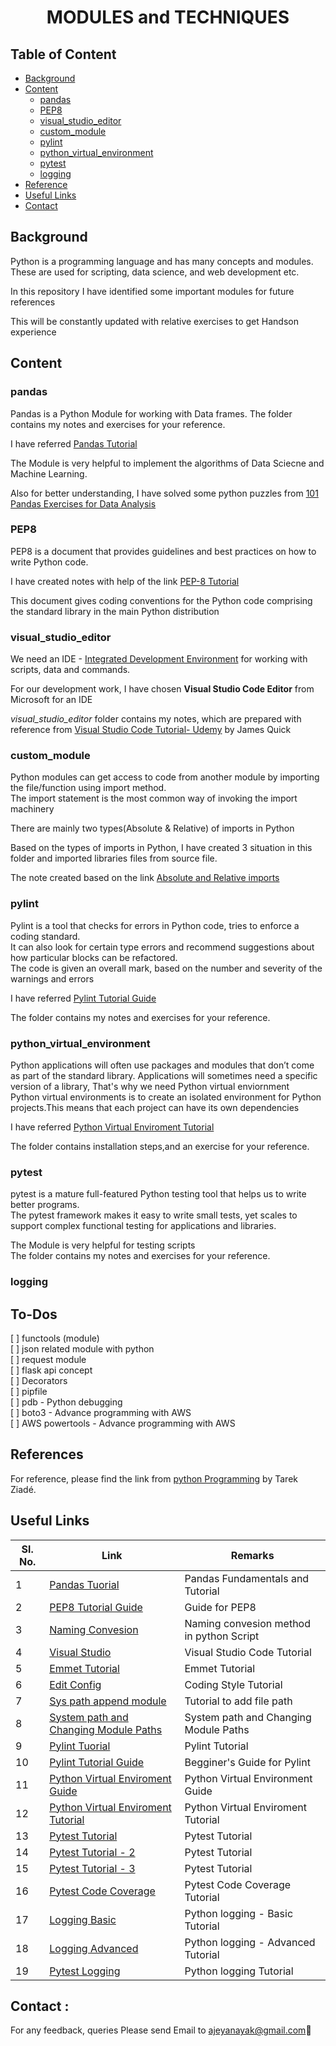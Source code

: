 <h1 align ="Center"> MODULES and TECHNIQUES </h1>

## Table of Content

* [Background](#Background)
* [Content](#content)
    + [pandas](#pandas)
    + [PEP8](#PEP8)
    + [visual_studio_editor](#visual_studio_editor)
    + [custom_module](#custom_module)
    + [pylint](#pylint)
    + [python_virtual_environment](#python_virtual_environment)
    + [pytest](#pytest)
    + [logging](#logging)
* [Reference](#Reference)
* [Useful Links](#useful_links)
* [Contact](#contact)

## <a name="Background"></a>Background

Python is a programming language and has many concepts and modules. These are used for scripting, data science, and web development etc. <br />

In this repository I have identified some important modules for future references <br />
 
This will be constantly updated with relative exercises to get Handson experience <br />

## <a name="content"></a>Content

### <a name="pandas"></a>**pandas** 

Pandas is a Python Module for working with Data frames. The folder contains my notes and exercises for your reference.  <br>

I have referred [Pandas Tutorial](https://www.journaldev.com/29055/python-pandas-module-tutorial#python-pandas-module) <br>

The Module is very helpful to implement the algorithms of Data Sciecne and Machine Learning. <br>

Also for better understanding,  I have solved some python puzzles from [101 Pandas Exercises for Data Analysis](https://www.machinelearningplus.com/python/101-pandas-exercises-python/) <br>

### <a name="PEP8"></a>**PEP8** 
PEP8 is a document that provides guidelines and best practices on how to write Python code.<br />

I have created notes with help of the link [PEP-8 Tutorial](https://www.youtube.com/watch?v=Sm0wwmEwqpI&fbclid=IwAR1Q78KGJyPS1arHwc0NGT6LFX1mYiZ54Km5jFhaAyCM6PCQXLnhcTr_F6g) <br />

This document gives coding conventions for the Python code comprising the standard library in the main Python distribution <br />

### <a name="visual_studio_editor"></a>**visual_studio_editor** 

We need an IDE - [Integrated Development Environment](https://en.wikipedia.org/wiki/Integrated_development_environment) for working with scripts, data and commands. <br>

For our development work, I have chosen **Visual Studio Code Editor** from Microsoft for an IDE <br>

*visual_studio_editor* folder contains my notes, which are prepared with reference from [Visual Studio Code Tutorial- Udemy](https://www.udemy.com/course/learn-visual-studio-code/) by James Quick

### <a name="custom_module"></a>**custom_module**

Python modules can get access to code from another module by importing the file/function using import method. <br />
The import statement is the most common way of invoking the import machinery <br />

There are mainly two types(Absolute & Relative) of imports in Python

Based on the types of imports in Python, I have created 3 situation in this folder and imported libraries files from source file.

The note created based on the link [Absolute and Relative imports](https://www.youtube.com/watch?v=ZBYDbAQKs3I)

### <a name="pylint"></a>**pylint**

Pylint is a tool that checks for errors in Python code, tries to enforce a coding standard. <br>
It can also look for certain type errors and recommend suggestions about how particular blocks can be refactored. <br />
The code is given an overall mark, based on the number and severity of the warnings and errors

I have referred [Pylint Tutorial Guide](https://docs.pylint.org/en/1.6.0/tutorial.html) <br>

The folder contains my notes and exercises for your reference.  <br />

### <a name="python_virtual_environment"></a>**python_virtual_environment**<br />

Python applications will often use packages and modules that don’t come as part of the standard library. 
Applications will sometimes need a specific version of a library, That's why we need Python virtual enviornment <br />
Python virtual environments is to create an isolated environment for Python projects.This means that each project can have its own dependencies <br />

I have referred [Python Virtual Enviroment Tutorial](https://www.youtube.com/watch?v=APOPm01BVrk)<br>

The folder contains installation steps,and an exercise for your reference.  <br />

### <a name="pytest"></a>**pytest**<br />

pytest is a mature full-featured Python testing tool that helps us to write better programs.<br />
The pytest framework makes it easy to write small tests, yet scales to support complex functional
testing for applications and libraries.<br />

The Module is very helpful for testing scripts <br>
The folder contains my notes and exercises for your reference.  <br />

### <a name="logging"></a>**logging**<br />

## To-Dos
[ ] functools (module) <br />
[ ] json related module with python <br />
[ ] request module <br />
[ ] flask api concept <br />
[ ] Decorators <br />
[ ] pipfile <br />
[ ] pdb - Python debugging <br />
[ ] boto3 - Advance programming with AWS <br />
[ ] AWS powertools - Advance programming with AWS <br />
 
## <a name="Reference"></a>References

For reference, please find the link from [python Programming](https://edu.heibai.org/Expert_Python_Programming.pdf) by Tarek Ziadé.

## <a name="useful_links"></a>Useful Links

| **Sl. No.** | **Link** | **Remarks** |
----------|--------------|--------------
1| [Pandas Tuorial](https://www.youtube.com/watch?v=UB3DE5Bgfx4)| Pandas Fundamentals and Tutorial |
2|[PEP8 Tutorial Guide](https://pep8.org/) | Guide for PEP8 |
3|[Naming Convesion](https://www.youtube.com/watch?v=Sm0wwmEwqpI&fbclid=IwAR1Q78KGJyPS1arHwc0NGT6LFX1mYiZ54Km5jFhaAyCM6PCQXLnhcTr_F6g) | Naming convesion method in python Script |
4| [Visual Studio](https://code.visualstudio.com/docs) | Visual Studio Code Tutorial |
5| [Emmet Tutorial](https://docs.emmet.io/)| Emmet Tutorial |
6|[Edit Config](https://editorconfig.org/) | Coding Style Tutorial |
7| [Sys path append module](https://www.youtube.com/watch?v=-aWN9FYfkFA&feature=youtu.be) | Tutorial to add file path
8| [System path and Changing Module Paths](https://www.youtube.com/watch?v=5z5nALNandM&feature=youtu.be) | System path and Changing Module Paths|
9| [Pylint Tuorial](https://www.youtube.com/watch?v=C-gEQdGVXbk)| Pylint Tutorial |
10|[Pylint Tutorial Guide](https://docs.pylint.org/en/1.6.0/tutorial.html) | Begginer's Guide for Pylint |
11| [Python Virtual Enviroment Guide](https://docs.python.org/3/tutorial/)| Python Virtual Environment Guide |
12|[Python Virtual Enviroment Tutorial](https://www.youtube.com/watch?v=APOPm01BVrk) | Python Virtual Enviroment Tutorial |
13| [Pytest Tutorial](https://www.youtube.com/watch?v=byaxg00Gf9I&feature=emb_logo)| Pytest Tutorial |
14| [Pytest Tutorial - 2](https://www.tutorialspoint.com/pytest/index.htm) | Pytest Tutorial |
15| [Pytest Tutorial - 3](https://docs.pytest.org/en/stable/)| Pytest Tutorial|
16| [Pytest Code Coverage](https://pypi.org/project/pytest-cov/)| Pytest Code Coverage Tutorial
17| [Logging Basic](https://www.youtube.com/watch?v=-ARI4Cz-awo)| Python logging - Basic Tutorial |
18| [Logging Advanced](https://www.tutorialspoint.com/pytest/index.htm) | Python logging - Advanced Tutorial |
19| [Pytest Logging](https://docs.python.org/3/library/logging.html)| Python logging Tutorial|

<h2><a name="contact"></a>Contact :</h2>

For any feedback, queries Please send Email to ajeyanayak@gmail.com:star2:


